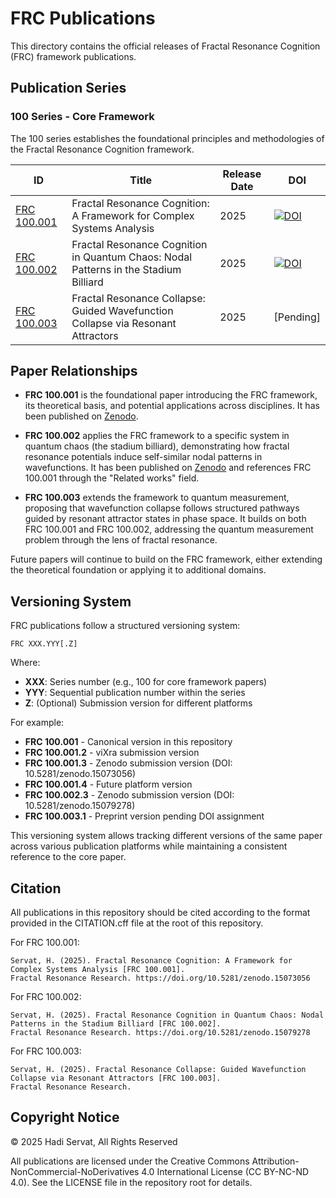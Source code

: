 # FRC Publications

This directory contains the official releases of Fractal Resonance Cognition (FRC) framework publications.

## Publication Series

### 100 Series - Core Framework

The 100 series establishes the foundational principles and methodologies of the Fractal Resonance Cognition framework.

| ID | Title | Release Date | DOI |
|----|-------|-------------|-----|
| [FRC 100.001](./FRC_100.001/) | Fractal Resonance Cognition: A Framework for Complex Systems Analysis | 2025 | [![DOI](https://zenodo.org/badge/DOI/10.5281/zenodo.15073056.svg)](https://doi.org/10.5281/zenodo.15073056) |
| [FRC 100.002](./FRC_100.002/) | Fractal Resonance Cognition in Quantum Chaos: Nodal Patterns in the Stadium Billiard | 2025 | [![DOI](https://zenodo.org/badge/DOI/10.5281/zenodo.15079278.svg)](https://doi.org/10.5281/zenodo.15079278) |
| [FRC 100.003](./FRC_100.003/) | Fractal Resonance Collapse: Guided Wavefunction Collapse via Resonant Attractors | 2025 | [Pending] |

## Paper Relationships

- **FRC 100.001** is the foundational paper introducing the FRC framework, its theoretical basis, and potential applications across disciplines. It has been published on [Zenodo](https://doi.org/10.5281/zenodo.15073056).

- **FRC 100.002** applies the FRC framework to a specific system in quantum chaos (the stadium billiard), demonstrating how fractal resonance potentials induce self-similar nodal patterns in wavefunctions. It has been published on [Zenodo](https://doi.org/10.5281/zenodo.15079278) and references FRC 100.001 through the "Related works" field.

- **FRC 100.003** extends the framework to quantum measurement, proposing that wavefunction collapse follows structured pathways guided by resonant attractor states in phase space. It builds on both FRC 100.001 and FRC 100.002, addressing the quantum measurement problem through the lens of fractal resonance.

Future papers will continue to build on the FRC framework, either extending the theoretical foundation or applying it to additional domains.

## Versioning System

FRC publications follow a structured versioning system:

```
FRC XXX.YYY[.Z]
```

Where:
- **XXX**: Series number (e.g., 100 for core framework papers)
- **YYY**: Sequential publication number within the series
- **Z**: (Optional) Submission version for different platforms

For example:
- **FRC 100.001** - Canonical version in this repository
- **FRC 100.001.2** - viXra submission version
- **FRC 100.001.3** - Zenodo submission version (DOI: 10.5281/zenodo.15073056)
- **FRC 100.001.4** - Future platform version
- **FRC 100.002.3** - Zenodo submission version (DOI: 10.5281/zenodo.15079278)
- **FRC 100.003.1** - Preprint version pending DOI assignment

This versioning system allows tracking different versions of the same paper across various publication platforms while maintaining a consistent reference to the core paper.

## Citation

All publications in this repository should be cited according to the format provided in the CITATION.cff file at the root of this repository.

For FRC 100.001:
```
Servat, H. (2025). Fractal Resonance Cognition: A Framework for Complex Systems Analysis [FRC 100.001]. 
Fractal Resonance Research. https://doi.org/10.5281/zenodo.15073056
```

For FRC 100.002:
```
Servat, H. (2025). Fractal Resonance Cognition in Quantum Chaos: Nodal Patterns in the Stadium Billiard [FRC 100.002]. 
Fractal Resonance Research. https://doi.org/10.5281/zenodo.15079278
```

For FRC 100.003:
```
Servat, H. (2025). Fractal Resonance Collapse: Guided Wavefunction Collapse via Resonant Attractors [FRC 100.003]. 
Fractal Resonance Research.
```

## Copyright Notice

© 2025 Hadi Servat, All Rights Reserved

All publications are licensed under the Creative Commons Attribution-NonCommercial-NoDerivatives 4.0 International License (CC BY-NC-ND 4.0). See the LICENSE file in the repository root for details.